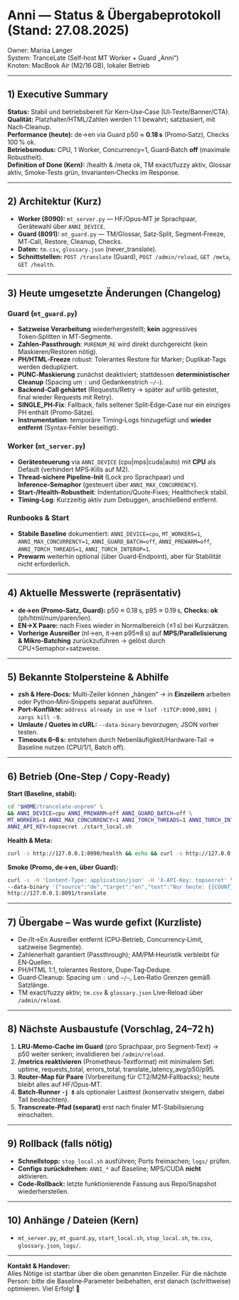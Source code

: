 # Anni — Status & Übergabeprotokoll (Stand: 27.08.2025)

Owner: Marisa Langer  
System: TranceLate (Self‑host MT Worker + Guard „Anni“)  
Knoten: MacBook Air (M2/16 GB), lokaler Betrieb

---

## 1) Executive Summary
**Status:** Stabil und betriebsbereit für Kern‑Use‑Case (UI‑Texte/Banner/CTA).  
**Qualität:** Platzhalter/HTML/Zahlen werden 1:1 bewahrt; satzbasiert, mit Nach‑Cleanup.  
**Performance (heute):** de→en via Guard p50 ≈ **0.18 s** (Promo‑Satz), Checks 100 % ok.  
**Betriebsmodus:** CPU, 1 Worker, Concurrency=1, Guard‑Batch **off** (maximale Robustheit).  
**Definition of Done (Kern):** /health & /meta ok, TM exact/fuzzy aktiv, Glossar aktiv, Smoke‑Tests grün, Invarianten‑Checks im Response.

---

## 2) Architektur (Kurz)
- **Worker (8090):** `mt_server.py` — HF/Opus‑MT je Sprachpaar, Gerätewahl über `ANNI_DEVICE`.  
- **Guard (8091):** `mt_guard.py` — TM/Glossar, Satz‑Split, Segment‑Freeze, MT‑Call, Restore, Cleanup, Checks.  
- **Daten:** `tm.csv`, `glossary.json` (never_translate).  
- **Schnittstellen:** `POST /translate` (Guard), `POST /admin/reload`, `GET /meta`, `GET /health`.

---

## 3) Heute umgesetzte Änderungen (Changelog)
### Guard (`mt_guard.py`)
- **Satzweise Verarbeitung** wiederhergestellt; **kein** aggressives Token‑Splitten in MT‑Segmente.
- **Zahlen‑Passthrough**: `PURENUM_RE` wird direkt durchgereicht (kein Maskieren/Restoren nötig).
- **PH/HTML‑Freeze** robust: Tolerantes Restore für Marker; Duplikat‑Tags werden dedupliziert.
- **PUNC‑Maskierung** zunächst deaktiviert; stattdessen **deterministischer Cleanup** (Spacing um `:` und Gedankenstrich `–/—`).
- **Backend‑Call gehärtet** (Requests/Retry → später auf urllib getestet, final wieder Requests mit Retry).  
- **SINGLE_PH‑Fix**: Fallback, falls seltener Split‑Edge‑Case nur ein einziges PH enthält (Promo‑Sätze).  
- **Instrumentation**: temporäre Timing‑Logs hinzugefügt und **wieder entfernt** (Syntax‑Fehler beseitigt).

### Worker (`mt_server.py`)
- **Gerätesteuerung** via `ANNI_DEVICE` (cpu|mps|cuda|auto) mit **CPU** als Default (verhindert MPS‑Kills auf M2).  
- **Thread‑sichere Pipeline‑Init** (Lock pro Sprachpaar) und **Inference‑Semaphor** (gesteuert über `ANNI_MAX_CONCURRENCY`).
- **Start‑/Health‑Robustheit**: Indentation/Quote‑Fixes; Healthcheck stabil.  
- **Timing‑Log**: Kurzzeitig aktiv zum Debuggen, anschließend entfernt.

### Runbooks & Start
- **Stabile Baseline** dokumentiert: `ANNI_DEVICE=cpu`, `MT_WORKERS=1`, `ANNI_MAX_CONCURRENCY=1`, `ANNI_GUARD_BATCH=off`, `ANNI_PREWARM=off`, `ANNI_TORCH_THREADS=1`, `ANNI_TORCH_INTEROP=1`.  
- **Prewarm** weiterhin optional (über Guard‑Endpoint), aber für Stabilität nicht erforderlich.

---

## 4) Aktuelle Messwerte (repräsentativ)
- **de→en (Promo‑Satz, Guard):** p50 ≈ 0.18 s, p95 ≈ 0.19 s, **Checks: ok** (ph/html/num/paren/len).  
- **EN→X Paare:** nach Fixes wieder in Normalbereich (≤1 s) bei Kurzsätzen.  
- **Vorherige Ausreißer** (nl→en, it→en p95≈8 s) auf **MPS/Parallelisierung & Mikro‑Batching** zurückzuführen → gelöst durch CPU+Semaphor+satzweise.

---

## 5) Bekannte Stolpersteine & Abhilfe
- **zsh & Here‑Docs:** Multi‑Zeiler können „hängen“ → in **Einzeilern** arbeiten oder Python‑Mini‑Snippets separat ausführen.
- **Port‑Konflikte:** `address already in use` → `lsof -tiTCP:8090,8091 | xargs kill -9`.
- **Umlaute / Quotes in cURL:** `--data-binary` bevorzugen; JSON vorher testen.  
- **Timeouts 6–8 s:** entstehen durch Nebenläufigkeit/Hardware‑Tail → Baseline nutzen (CPU/1/1, Batch off).

---

## 6) Betrieb (One‑Step / Copy‑Ready)
**Start (Baseline, stabil):**
```bash
cd "$HOME/trancelate-onprem" \
&& ANNI_DEVICE=cpu ANNI_PREWARM=off ANNI_GUARD_BATCH=off \
MT_WORKERS=1 ANNI_MAX_CONCURRENCY=1 ANNI_TORCH_THREADS=1 ANNI_TORCH_INTEROP=1 \
ANNI_API_KEY=topsecret ./start_local.sh
```
**Health & Meta:**
```bash
curl -s http://127.0.0.1:8090/health && echo && curl -s http://127.0.0.1:8091/meta
```
**Smoke (Promo, de→en, über Guard):**
```bash
curl -s -H 'Content-Type: application/json' -H 'X-API-Key: topsecret' \
--data-binary '{"source":"de","target":"en","text":"Nur heute: {{COUNT}} Plätze frei bei <strong>{app}</strong> – 2 Tage gültig!"}' \
http://127.0.0.1:8091/translate
```

---

## 7) Übergabe – Was wurde gefixt (Kurzliste)
- De‑/It→En Ausreißer entfernt (CPU‑Betrieb, Concurrency‑Limit, satzweise Segmente).  
- Zahlenerhalt garantiert (Passthrough); AM/PM‑Heuristik verbleibt für EN‑Quellen.  
- PH/HTML 1:1, tolerantes Restore, Dupe‑Tag‑Dedupe.  
- Guard‑Cleanup: Spacing um `:` und `–/—`, Len‑Ratio Grenzen gemäß Satzlänge.  
- TM exact/fuzzy aktiv; `tm.csv` & `glossary.json` Live‑Reload über `/admin/reload`.

---

## 8) Nächste Ausbaustufe (Vorschlag, 24–72 h)
1. **LRU‑Memo‑Cache im Guard** (pro Sprachpaar, pro Segment‑Text) → p50 weiter senken; invalidieren bei `/admin/reload`.
2. **/metrics reaktivieren** (Prometheus‑Textformat) mit minimalem Set: uptime, requests_total, errors_total, translate_latency_avg/p50/p95.
3. **Router‑Map für Paare** (Vorbereitung für CT2/M2M‑Fallbacks); heute bleibt alles auf HF/Opus‑MT.  
4. **Batch‑Runner `-j 8`** als optionaler Lasttest (konservativ steigern, dabei Tail beobachten).  
5. **Transcreate‑Pfad (separat)** erst nach finaler MT‑Stabilisierung einschalten.

---

## 9) Rollback (falls nötig)
- **Schnellstopp:** `stop_local.sh` ausführen; Ports freimachen; `logs/` prüfen.  
- **Configs zurückdrehen:** `ANNI_*` auf Baseline; MPS/CUDA **nicht** aktivieren.  
- **Code‑Rollback:** letzte funktionierende Fassung aus Repo/Snapshot wiederherstellen.

---

## 10) Anhänge / Dateien (Kern)
- `mt_server.py`, `mt_guard.py`, `start_local.sh`, `stop_local.sh`, `tm.csv`, `glossary.json`, `logs/`.

---

**Kontakt & Handover:**  
Alles Nötige ist startbar über die oben genannten Einzeiler.  Für die nächste Person: bitte die Baseline‑Parameter beibehalten, erst danach (schrittweise) optimieren. Viel Erfolg! 💪

